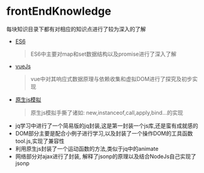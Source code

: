 # frontEndKnowledge
每块知识目录下都有对相应的知识点进行了较为深入的了解
+ [ES6](https://github.com/Pumpumpkin/frontEndKnowledge/tree/master/ES6)
  > ES6中主要对map和set数据结构以及promise进行了深入了解
+ [vueJs](https://github.com/Pumpumpkin/frontEndKnowledge/tree/master/vue%E5%AD%A6%E4%B9%A0)
  > vue中对其响应式数据原理与依赖收集和虚拟DOM进行了探究及初步实现
+ [原生js模拟]()
  > 原生js模拟手撕了诸如: new,instanceof,call,apply,bind...的实现
+ jq学习中进行了一个简易版的jq封装,这是第一封装一个js库,还是蛮有成就感的
+ DOM部分主要是配合小例子进行学习,以及封装了一个操作DOM的工具函数tool.js,实现了兼容性
+ 利用原生js封装了一个运动函数的方法,类似于jq中的animate
+ 网络部分对ajax进行了封装, 解释了jsonp的原理以及结合NodeJs自己实现了jsonp
